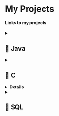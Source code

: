 # My Projects
<h4>Links to my projects</h4>

<details>
  <summary><h2><strong>📂 Java</summary>
  <ul>
     <li><a href="https://github.com/s1k20/BlackBox">BlackBox+</a></li>
    <li><a href="https://github.com/s1k20/Data-Structures">Data-Structures</a></li>
    <li><a href="https://github.com/s1k20/Wordle-Solver/tree/main">Wordle Solver</a></li>
   
  </ul>
</details>



<details>
  <summary><h2><strong>📂 C</summary>
  <ul>
    <li><a href="https://github.com/s1k20/Kanban-Board">Kanban Board</a></li>
    <li><a href="https://github.com/s1k20/Gantt-Chart">Gantt Chart</a></li>
    <li><a href="https://github.com/s1k20/Music-Player">Music Player</a></li>
    <li><a href="https://github.com/s1k20/Lottery-Game">Lottery Simulator</li>
    <li><a href="https://github.com/s1k20/HealthCalculator">BMI Calculator</li>
  </ul>
</details>

<details>
  <summary><h2><strong>📂 HTML/CSS/JavaScript/PHP</summary>
  <ul>
    <li><a href="https://github.com/s1k20/Rome-Travel-Website">Rome Travel Guide</a></li>
  </ul>
</details>

<details>
  <summary><h2><strong>📂 SQL</summary>
  <ul>
    <li><a href="https://github.com/s1k20/Hospital-Database">Hospital Database</a></li>
  </ul>
</details>


